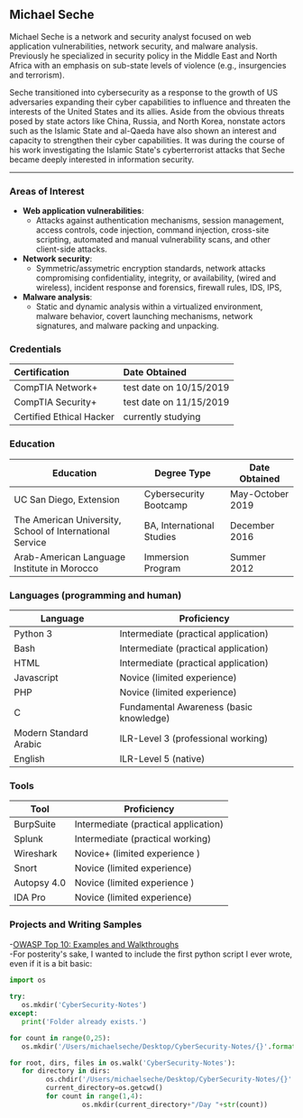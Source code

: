 ## Michael Seche

Michael Seche is a network and security analyst focused on web application vulnerabilities, network security, and malware analysis. Previously he specialized in security policy in the Middle East and North Africa with an emphasis on sub-state levels of violence (e.g., insurgencies and terrorism).

Seche transitioned into cybersecurity as a response to the growth of US adversaries expanding their cyber capabilities to influence and threaten the interests of the United States and its allies. Aside from the obvious threats posed by state actors like China, Russia, and North Korea, nonstate actors such as the Islamic State and al-Qaeda have also shown an interest and capacity to strengthen their cyber capabilities. It was during the course of his work investigating the Islamic State's cyberterrorist attacks that Seche became deeply interested in information security.

---

### Areas of Interest
* **Web application vulnerabilities**:                     
  - Attacks against authentication mechanisms, session management, access controls, code injection, command injection, cross-site scripting, automated and manual vulnerability scans, and other client-side attacks.         
* **Network security**:                       
  - Symmetric/assymetric encryption standards, network attacks compromising confidentiality, integrity, or availability, (wired and wireless), incident response and forensics, firewall rules, IDS, IPS,          
* **Malware analysis**:                  
  - Static and dynamic analysis within a virtualized environment, malware behavior, covert launching mechanisms, network signatures, and malware packing and unpacking.


### Credentials

| Certification | Date Obtained |       
| :------------ | :------------ |   
| CompTIA Network+ | test date on 10/15/2019 |    
| CompTIA Security+ | test date on 11/15/2019 |   
| Certified Ethical Hacker | currently studying | 

### Education

Education | Degree Type | Date Obtained 
------------ | ------------- | -------------
UC San Diego, Extension | Cybersecurity Bootcamp | May-October 2019
The American University, School of International Service | BA, International Studies | December 2016
Arab-American Language Institute in Morocco | Immersion Program | Summer 2012

### Languages (programming and human)

Language | Proficiency
------------ | ------------
Python 3 | Intermediate (practical application)
Bash | Intermediate (practical application)
HTML | Intermediate (practical application)
Javascript | Novice (limited experience)
PHP | Novice (limited experience)
C | Fundamental Awareness (basic knowledge)
Modern Standard Arabic | ILR-Level 3 (professional working)
English | ILR-Level 5 (native) 

### Tools

Tool | Proficiency
------------ | ------------
BurpSuite | Intermediate (practical application)
Splunk | Intermediate (practical working)
Wireshark | Novice+ (limited experience )
Snort | Novice (limited experience)
Autopsy 4.0 | Novice (limited experience )
IDA Pro | Novice (limited experience)

### Projects and Writing Samples
-[OWASP Top 10: Examples and Walkthroughs](https://github.com/mseche/mseche.github.io/tree/master/_posts/OWASP.md)       
-For posterity's sake, I wanted to include the first python script I ever wrote, even if it is a bit basic:  

```python
import os
         
try:
   os.mkdir('CyberSecurity-Notes')
except:
   print('Folder already exists.')

for count in range(0,25):
   os.mkdir('/Users/michaelseche/Desktop/CyberSecurity-Notes/{}'.format("Week "+str(count+1)))

for root, dirs, files in os.walk('CyberSecurity-Notes'):
   for directory in dirs:
         os.chdir('/Users/michaelseche/Desktop/CyberSecurity-Notes/{}'.format(directory))
         current_directory=os.getcwd()
         for count in range(1,4):
                  os.mkdir(current_directory+"/Day "+str(count))
```
            
<!---[Home Network Map](linktobeadded)--->



